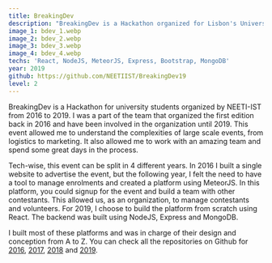```yaml
---
title: BreakingDev
description: "BreakingDev is a Hackathon organized for Lisbon's University students. For the 2016 edition I designed the website for the event. From 2017 onward, I developed a web application to manage sign ups and other staff tasks."
image_1: bdev_1.webp
image_2: bdev_2.webp
image_3: bdev_3.webp
image_4: bdev_4.webp
techs: 'React, NodeJS, MeteorJS, Express, Bootstrap, MongoDB'
year: 2019
github: https://github.com/NEETIIST/BreakingDev19
level: 2
---
```


BreakingDev is a Hackathon for university students organized by NEETI-IST from 2016 to 2019. I was a part of the team that organized the first edition back in 2016 and have been involved in the organization until 2019.
This event allowed me to understand the complexities of large scale events, from logistics to marketing. It also allowed me to work with an amazing team and spend some great days in the process.

Tech-wise, this event can be split in 4 different years. In 2016 I built a single website to advertise the event, but the following year, I felt the need to have a tool to manage enrolments and created a platform using MeteorJS. In this platform, you could signup for the event and build a team with other contestants. This allowed us, as an organization, to manage contestants and volunteers.
For 2019, I choose to build the platform from scratch using React. The backend was built using NodeJS, Express and MongoDB.

I built most of these platforms and was in charge of their design and conception from A to Z. You can check all the repositories on Github for [2016](https://github.com/NEETIIST/breakingdev), [2017](https://github.com/NEETIIST/BreakingDev17), [2018](https://github.com/NEETIIST/BreakingDev18) and [2019](https://github.com/NEETIIST/BreakingDev19).
 
